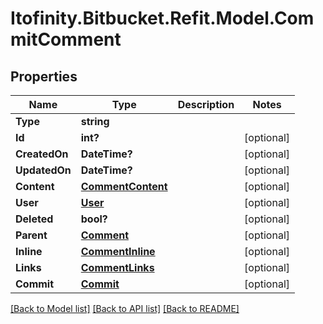 # Itofinity.Bitbucket.Refit.Model.CommitComment
## Properties

Name | Type | Description | Notes
------------ | ------------- | ------------- | -------------
**Type** | **string** |  | 
**Id** | **int?** |  | [optional] 
**CreatedOn** | **DateTime?** |  | [optional] 
**UpdatedOn** | **DateTime?** |  | [optional] 
**Content** | [**CommentContent**](CommentContent.md) |  | [optional] 
**User** | [**User**](User.md) |  | [optional] 
**Deleted** | **bool?** |  | [optional] 
**Parent** | [**Comment**](Comment.md) |  | [optional] 
**Inline** | [**CommentInline**](CommentInline.md) |  | [optional] 
**Links** | [**CommentLinks**](CommentLinks.md) |  | [optional] 
**Commit** | [**Commit**](Commit.md) |  | [optional] 

[[Back to Model list]](../README.md#documentation-for-models) [[Back to API list]](../README.md#documentation-for-api-endpoints) [[Back to README]](../README.md)

